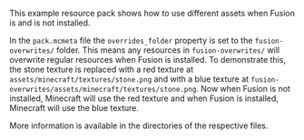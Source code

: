 This example resource pack shows how to use different assets when Fusion is and is not installed.

In the `pack.mcmeta` file the `overrides_folder` property is set to the `fusion-overwrites/` folder. This means any resources in `fusion-overwrites/` will overwrite regular resources when Fusion is installed.
To demonstrate this, the stone texture is replaced with a red texture at `assets/minecraft/textures/stone.png` and with a blue texture at `fusion-overwrites/assets/minecraft/textures/stone.png`.
Now when Fusion is not installed, Minecraft will use the red texture and when Fusion is installed, Minecraft will use the blue texture.

More information is available in the directories of the respective files.
